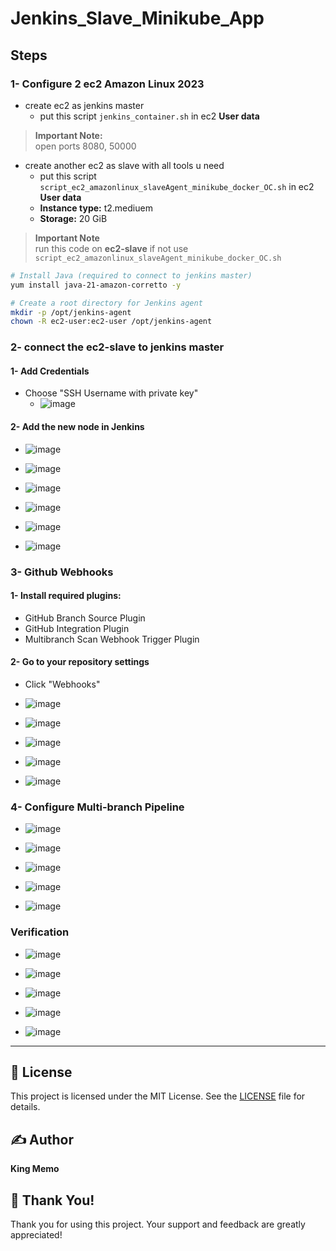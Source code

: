 # Jenkins_Slave_Minikube_App

## Steps

### 1- Configure 2 ec2 Amazon Linux 2023
- create ec2 as jenkins master  
  - put this script `jenkins_container.sh` in ec2 **User data**
> **Important Note:**  
> open ports 8080, 50000

- create another ec2 as slave with all tools u need  
  - put this script `script_ec2_amazonlinux_slaveAgent_minikube_docker_OC.sh` in ec2 **User data**
  - **Instance type:** t2.mediuem
  - **Storage:** 20 GiB
> **Important Note**  
> run this code on **ec2-slave** if not use `script_ec2_amazonlinux_slaveAgent_minikube_docker_OC.sh`
```bash
# Install Java (required to connect to jenkins master)
yum install java-21-amazon-corretto -y

# Create a root directory for Jenkins agent
mkdir -p /opt/jenkins-agent
chown -R ec2-user:ec2-user /opt/jenkins-agent
```
### 2- connect the ec2-slave to jenkins master
#### 1- Add Credentials
  - Choose "SSH Username with private key"
    - ![image](https://github.com/user-attachments/assets/d7902d05-efab-4799-8fe5-3b361658c573)

#### 2- Add the new node in Jenkins
  - ![image](https://github.com/user-attachments/assets/d71a6ad3-6868-4629-bb27-d609e4cf2565)
    
  - ![image](https://github.com/user-attachments/assets/6f8b8f0c-a546-411a-8988-807fefef4a88)
    
  - ![image](https://github.com/user-attachments/assets/7eda5f67-3353-449d-b667-9e08c2cf4f1d)
    
  - ![image](https://github.com/user-attachments/assets/823ab945-f9e4-405b-8a40-664aec12cfde)
    
  - ![image](https://github.com/user-attachments/assets/23f841db-5732-4268-950a-360eb77b4f5f)
    
  - ![image](https://github.com/user-attachments/assets/e4960f75-b226-4540-94bb-12849a5f70ff)

### 3- Github Webhooks
#### 1- Install required plugins:
- GitHub Branch Source Plugin
- GitHub Integration Plugin
- Multibranch Scan Webhook Trigger Plugin

#### 2- Go to your repository settings
 - Click "Webhooks"
 - ![image](https://github.com/user-attachments/assets/a259bb7d-cda7-40bf-938e-a1a408c0eb83)
   
 - ![image](https://github.com/user-attachments/assets/bb66fe69-2303-456e-a27f-096584e22e06)
   
 - ![image](https://github.com/user-attachments/assets/fc9d72ca-ec19-4e1d-b695-a30493cb39c9)
   
 - ![image](https://github.com/user-attachments/assets/c50eaa1c-cc8c-423e-9d5b-dc49caffc9cc)
   
 - ![image](https://github.com/user-attachments/assets/703e90f6-18c1-47ab-8590-3fafa778aec9)

### 4- Configure Multi-branch Pipeline
- ![image](https://github.com/user-attachments/assets/94caf11e-646e-494d-bf78-a41d6b2112f2)

- ![image](https://github.com/user-attachments/assets/09971ee4-499d-4ef1-a245-5fa57db970c2)

- ![image](https://github.com/user-attachments/assets/7269a12c-95cb-4614-802a-1a920bd72d2c)

- ![image](https://github.com/user-attachments/assets/fc4cfcc7-24ee-4129-adb9-4859eed9aeb4)

- ![image](https://github.com/user-attachments/assets/6b564435-abf2-41b9-a4b0-325e3f3521f4)


### Verification
- ![image](https://github.com/user-attachments/assets/ed068255-f603-47e9-ba8b-6de8820941c4)
  
- ![image](https://github.com/user-attachments/assets/ade94e9f-21aa-400e-ba3c-de45201e19de)
  
- ![image](https://github.com/user-attachments/assets/bd289be7-bb47-49f9-bd51-ebe188a66e96)
  
- ![image](https://github.com/user-attachments/assets/c0c2a989-fbdd-4974-89e3-9e8f4ba4d0a5)
  
- ![image](https://github.com/user-attachments/assets/f0bcfc03-a35c-4e2e-a599-d5b925dd42f3)

---

## 📄 License
This project is licensed under the MIT License. See the [LICENSE](LICENSE) file for details.

## ✍️ Author
**King Memo**

## 🙏 Thank You!
Thank you for using this project. Your support and feedback are greatly appreciated!
